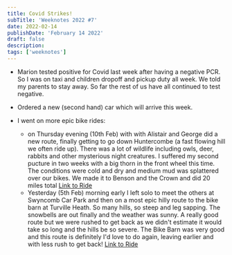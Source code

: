 ```yaml
---
title: Covid Strikes!
subTitle: 'Weeknotes 2022 #7'
date: 2022-02-14
publishDate: 'February 14 2022'
draft: false
description:
tags: ['weeknotes']
---
```


-   Marion tested positive for Covid last week after having a negative PCR. So I was on taxi and children dropoff and pickup duty all week. We told my parents to stay away. So far the rest of us have all continued to test negative.

-   Ordered a new (second hand) car which will arrive this week.

-   I went on more epic bike rides:
    -   on Thursday evening (10th Feb) with with Alistair and George did a new route, finally getting to go down Huntercombe (a fast flowing hill we often ride up). There was a lot of wildlife including owls, deer, rabbits and other mysterious night creatures. I suffered my second pucture in two weeks with a big thorn in the front wheel this time. The conditions were cold and dry and medium mud was splattered over our bikes. We made it to Benson and the Crown and did 20 miles total [Link to Ride](https://www.strava.com/activities/6617390071)
    -   Yesterday (5th Feb) morning early I left solo to meet the others at Swyncomb Car Park and then on a most epic hilly route to the bike barn at Turville Heath. So many hills, so steep and leg sapping. The snowbells are out finally and the weather was sunny. A really good route but we were rushed to get back as we didn't estimate it would take so long and the hills be so severe. The Bike Barn was very good and this route is definitely I'd love to do again, leaving earlier and with less rush to get back! [Link to Ride](https://www.strava.com/activities/6634580124)
